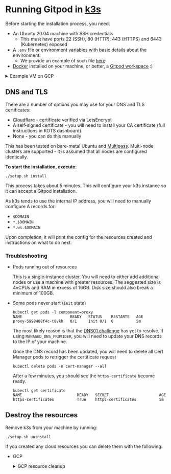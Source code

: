 # Running Gitpod in [k3s](https://k3s.io)

Before starting the installation process, you need:

- An Ubuntu 20.04 machine with SSH credentials
  - This must have ports 22 (SSH), 80 (HTTP), 443 (HTTPS) and 6443 (Kubernetes) exposed
- A `.env` file or environment variables with basic details about the environment.
  - We provide an example of such file [here](.env.example)
- [Docker](https://docs.docker.com/engine/install) installed on your machine, or better, a [Gitpod workspace](https://github.com/MrSimonEmms/gitpod-k3s-guide) :)

<details>
<summary>Example VM on GCP</summary>

Create GCP VM with Ubuntu 20.04 with 4 cores, 16GB of RAM, and 100GB of storage:

```bash
gcloud compute instances create gitpod-x509 \
  --image=ubuntu-2004-focal-v20220712 \
  --image-project=ubuntu-os-cloud \
  --machine-type=n2-standard-4 \
  --boot-disk-size=100GB \
  --tags k3s
# Created [https://www.googleapis.com/compute/v1/projects/adrien-self-hosted-testing-5k4/zones/us-west1-c/instances/gitpod-k3s].
# NAME         ZONE        MACHINE_TYPE   PREEMPTIBLE  INTERNAL_IP  EXTERNAL_IP     STATUS
# gitpod-k3s  us-west1-c  n2-standard-4               10.138.0.6   169.254.87.220  RUNNING
```

A firewall rule must be added to allow the current system to connect to the Kubernetes API. As we
don't want to expose the Kubernetes API to the entire Internet this firewall rule allows the current
host to connect to the k3s VM.

**Note**: If you're using a remote workspace (such as Gitpod) you'll need to include the public IP
address the Gitpod instance as well as the public IP address of your local machine as the source ranges
of this firewall rule.

```bash
gcloud compute firewall-rules create k3s \
  --source-ranges="$(curl -s ifconfig.me)/32" \
  --allow=tcp:6443,tcp:443,tcp:80 \
  --target-tags=k3s
```

```shell
gcloud compute config-ssh
# You should now be able to use ssh/scp with your instances.
# For example, try running:
#
# ssh gitpod-k3s.us-west1-c.adrien-self-hosted-testing-5k4
```
</details>

## DNS and TLS

There are a number of options you may use for your DNS and TLS certificates:

- [Cloudflare](https://cloudflare.com) - certificate verified via LetsEncrypt
- A self-signed certificate - you will need to install your CA certificate (full instructions in KOTS dashboard)
- None - you can do this manually

This has been tested on bare-metal Ubuntu and [Multipass](https://multipass.run). Multi-node clusters
are supported - it is assumed that all nodes are configured identically.

**To start the installation, execute:**

```shell
./setup.sh install
```

This process takes about 5 minutes. This will configure your k3s instance so it can accept a Gitpod installation.

As k3s tends to use the internal IP address, you will need to manually configure A records for:
 - `$DOMAIN`
 - `*.$DOMAIN`
 - `*.ws.$DOMAIN`

Upon completion, it will print the config for the resources created and instructions on what to do next.

### Troubleshooting

- Pods running out of resources

  This is a single-instance cluster. You will need to either add additional nodes or use a machine with greater resources.
  The seggested size is 4vCPUs and RAM in excess of 16GB. Disk size should also break a minimum of 100GB.

- Some pods never start (`Init` state)

  ```shell
  kubectl get pods -l component=proxy
  NAME                     READY   STATUS    RESTARTS   AGE
  proxy-5998488f4c-t8vkh   0/1     Init 0/1  0          5m
  ```

  The most likely reason is that the [DNS01 challenge](https://cert-manager.io/docs/configuration/acme/dns01/) has yet to resolve. If using `MANAGED_DNS_PROVIDER`, you will need to update your DNS records to the IP of your machine.

  Once the DNS record has been updated, you will need to delete all Cert Manager pods to retrigger the certificate request

  ```shell
  kubectl delete pods -n cert-manager --all
  ```

  After a few minutes, you should see the `https-certificate` become ready.

  ```shell
  kubectl get certificate
  NAME                        READY   SECRET                      AGE
  https-certificates          True    https-certificates          5m

## Destroy the resources

Remove k3s from your machine by running:

```shell
./setup.sh uninstall
```

If you created any cloud resources you can delete them with the following:

- GCP
  <details>
  <summary>GCP resource cleanup</summary>

  ```shell
  gcloud compute firewall-rules delete k3s --quiet
  gcloud compute instances delete gitpod-k3s --quiet
  ```
  </details>


